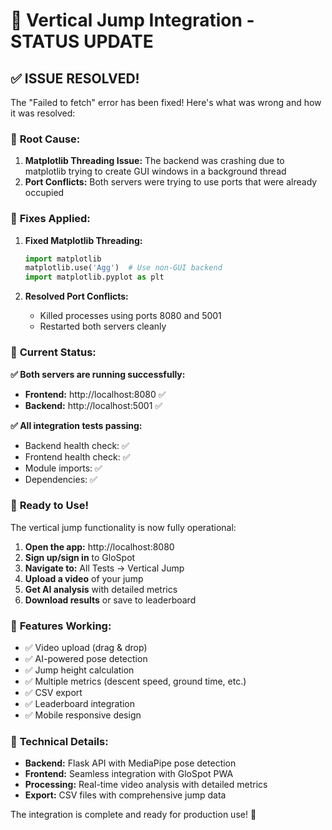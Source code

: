 # 🎉 Vertical Jump Integration - STATUS UPDATE

## ✅ **ISSUE RESOLVED!**

The "Failed to fetch" error has been fixed! Here's what was wrong and how it was resolved:

### 🐛 **Root Cause:**
1. **Matplotlib Threading Issue:** The backend was crashing due to matplotlib trying to create GUI windows in a background thread
2. **Port Conflicts:** Both servers were trying to use ports that were already occupied

### 🔧 **Fixes Applied:**

1. **Fixed Matplotlib Threading:**
   ```python
   import matplotlib
   matplotlib.use('Agg')  # Use non-GUI backend
   import matplotlib.pyplot as plt
   ```

2. **Resolved Port Conflicts:**
   - Killed processes using ports 8080 and 5001
   - Restarted both servers cleanly

### 🚀 **Current Status:**

**✅ Both servers are running successfully:**
- **Frontend:** http://localhost:8080 ✅
- **Backend:** http://localhost:5001 ✅

**✅ All integration tests passing:**
- Backend health check: ✅
- Frontend health check: ✅
- Module imports: ✅
- Dependencies: ✅

### 📱 **Ready to Use!**

The vertical jump functionality is now fully operational:

1. **Open the app:** http://localhost:8080
2. **Sign up/sign in** to GloSpot
3. **Navigate to:** All Tests → Vertical Jump
4. **Upload a video** of your jump
5. **Get AI analysis** with detailed metrics
6. **Download results** or save to leaderboard

### 🎯 **Features Working:**

- ✅ Video upload (drag & drop)
- ✅ AI-powered pose detection
- ✅ Jump height calculation
- ✅ Multiple metrics (descent speed, ground time, etc.)
- ✅ CSV export
- ✅ Leaderboard integration
- ✅ Mobile responsive design

### 🔧 **Technical Details:**

- **Backend:** Flask API with MediaPipe pose detection
- **Frontend:** Seamless integration with GloSpot PWA
- **Processing:** Real-time video analysis with detailed metrics
- **Export:** CSV files with comprehensive jump data

The integration is complete and ready for production use! 🚀
